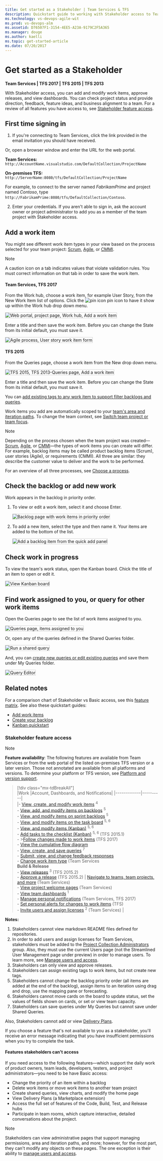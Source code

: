 ```yaml
---
title: Get started as a Stakeholder | Team Services & TFS  
description: Quickstart guide to working with Stakeholder access to Team Services (VSTS) or Team Foundation Server (TFS)  
ms.technology: vs-devops-agile-wit
ms.prod: vs-devops-alm
ms.assetid: D76507F1-3154-4EE5-A23A-9179C2F5A365
ms.manager: douge
ms.author: kaelli
ms.topic: get-started-article  
ms.date: 07/20/2017
---
```


# Get started as a Stakeholder  

<b>Team Services | TFS 2017 | TFS 2015 | TFS 2013</b> 

With Stakeholder access, you can add and modify work items, approve releases, and view dashboards. You can check project status and provide direction, feedback, feature ideas, and business alignment to a team. For a review of all features you have access to, see [Stakeholder feature access](#feature-access). 


## First time signing in 

1. If you're connecting to Team Services, click the link provided in the email invitation you should have received. 

  Or, open a browser window and enter the URL for the web portal.

  **Team Services:**  ```http://AccountName.visualstudio.com/DefaultCollection/ProjectName```
 
  **On-premises TFS:**  ```http://ServerName:8080/tfs/DefaultCollection/ProjectName```

  For example, to connect to the server named *FabrikamPrime* and project named *Contoso*, type ```http://FabrikamPrime:8080/tfs/DefaultCollection/Contoso```.

2.  Enter your credentials. If you aren't able to sign in, ask the account owner or project administrator to add you as a member of the team project with Stakeholder access. 


<a id="create-work-item">  </a> 
## Add a work item

You might see different work item types in your view based on the process selected for your team project: [Scrum](../work/guidance/scrum-process.md), [Agile](../work/guidance/agile-process.md), or [CMMI](../work/guidance/cmmi-process.md). 


>[!NOTE]  
>A caution icon on a tab indicates values that violate validation rules. You must correct information on that tab in order to save the work item.    
    
#### Team Services, TFS 2017

From the Work hub, choose a work item, for example User Story, from the New Work Item list of options. Click the ![pin icon](../work/_img/icons/pin-icon.png) pin icon to have it show up within the Work hub drop down menu.   

<img src="../work/backlogs/_img/add-work-items-choose-user-story.png" alt="Web portal, project page, Work hub, Add a work item" style="border: 1px solid #CCCCCC;" />  

Enter a title and then save the work item. Before you can change the State from its initial default, you must save it.  

<img src="../work/backlogs/_img/add-new-work-item-vsts-user-story.png" alt="Agile process, User story work item form" style="border: 1px solid #CCCCCC;" />

#### TFS 2015

From the Queries page, choose a work item from the New drop down menu.

<img src="_img/stakholder-add-work-item-tfs-queries-page.png" alt="TFS 2015, TFS 2013-Queries page, Add a work item" style="border: 1px solid #CCCCCC;" />  

Enter a title and then save the work item. Before you can change the State from its initial default, you must save it. 


You can [add existing tags to any work item to support filter backlogs and queries](../work/track/add-tags-to-work-items.md).

Work items you add are automatically scoped to your [team's area and iteration paths](../work/scale/set-team-defaults.md). To change the team context, see [Switch team project or team focus](../work//how-to/switch-team-context-work.md).
	
>[!NOTE]  
>Depending on the process chosen when the team project was created&mdash;[Scrum](../work/guidance/scrum-process.md), 
[Agile](../work/guidance/agile-process.md), or [CMMI](../work/guidance/cmmi-process.md)&mdash;the types of work items you can create will differ. For example, backlog items may be called product backlog items (Scrum), user stories (Agile), or requirements (CMMI). All three are similar: they describe the customer value to deliver and the work to be performed.
>	
> For an overview of all three processes, see [Choose a process](../work/guidance/choose-process.md). 



<a id="check-backlog">  </a> 
## Check the backlog or add new work  

Work appears in the backlog in priority order.

1. To view or edit a work item, select it and choose Enter.

	<img src="_img/work-as-a-stakeholder-check-backlog.png" alt="Backlog page with work items in priority order" style="border: 1px solid #CCCCCC;" /> 

2. To add a new item, select the type and then name it. Your items are added to the bottom of the list.  

	<img src="_img/work-as-a-stakeholder-add-pbi.png" alt="Add a backlog item from the quick add panel" style="border: 1px solid #CCCCCC;" />  

## Check work in progress  

To view the team's work status, open the Kanban board. Chick the title of an item to open or edit it. 

<img src="_img/work-as-a-stakeholder-view-kanban-board.png" alt="View Kanban board" style="border: 1px solid #CCCCCC;" />

<a id="query">  </a> 
## Find work assigned to you, or query for other work items  

Open the Queries page to see the list of work items assigned to you.  

<img src="_img/work-as-a-stakeholder-query.png" alt="Queries page, items assigned to you" style="border: 1px solid #CCCCCC;" /> 

Or, open any of the queries defined in the Shared Queries folder.  

<img src="_img/work-as-a-stakeholder-open-shared-query.png" alt="Run a shared query" style="border: 1px solid #CCCCCC;" />  

And, you can [create new queries or edit existing queries](../work/track/using-queries.md) and save them under My Queries folder.  

<img src="_img/work-as-a-stakeholder-edit-query.png" alt="Query Editor" style="border: 1px solid #CCCCCC;" />



## Related notes 
For a comparison chart of Stakeholder vs Basic access, see this [feature matrix](https://www.visualstudio.com/team-services/compare-features/). See also these quickstart guides: 

- [Add work items](../work/backlogs/add-work-items.md)  
- [Create your backlog](../work/backlogs/create-your-backlog.md)
- [Kanban quickstart](../work/kanban/kanban-quickstart.md)
 

<a id="feature-access">  </a> 
### Stakeholder feature access

>[!NOTE]  
>**Feature availability**: The following features are available from Team Services or from the web portal of the listed on-premises TFS version or a later version. Those not annotated are available from all platforms and versions. To determine your platform or TFS version, see [Platform and version support](../provide-feedback.md#platform-version).   

> [!div class="mx-tdBreakAll"]  
> |Work  |Account, Dashboards, and Notifications|
> |-------------|----------|  
> |- [View, create, and modify work items](#create-work-item) <sup>4</sup><br/>- [View, add, and modify items on backlogs](#check-backlog) <sup>5</sup><br/>- [View, and modify items on sprint backlogs](../work/scrum/sprint-planning.md) <sup>5</sup><br/>- [View, and modify items on the task board](../work/scrum/task-board.md) <sup>5, 6</sup><br/>- [View, and modify items (Kanban)](../work/kanban/kanban-basics.md)  <sup>5, 6</sup><br/>- [Add tasks to the checklist (Kanban)](../work/kanban/add-task-checklists.md) <sup>5, 6</sup> (TFS 2015.1)<br/>- >[Follow changes made to work items](../collaborate/follow-work-items.md) (TFS 2017)<br/>- [View the cumulative flow diagram](../report/guidance/cumulative-flow.md)<br/>- [View, create, and save queries](#query) <sup>7</sup> <br/>- [Submit, view, and change feedback responses](../work/connect/give-feedback.md)<br/>- [Change work item type](../work/backlogs/remove-delete-work-items.md) (Team Services<br/>**Build & Release**<br/>- [View releases](../build-release/actions/view-manage-releases.md) <sup>3</sup> (TFS 2015.2)<br/>- [Approve a release](../build-release/concepts/definitions/release/environments.md#approvals) (TFS 2015.2) | [Navigate to teams, team projects, and more](../connect/account-home-pages.md) (Team Services)<br/>- [View project welcome pages](../collaborate/project-vision-status.md) (Team Services)<br/>- [View team dashboards](../report/dashboards.md) <sup>1</sup><br/>- [Manage personal notifications](../collaborate/manage-personal-notifications.md) (Team Services, TFS 2017) <br/>- [Set personal alerts for changes to work items](../work/track/alerts-and-notifications.md) (TFS) <br/>- [Invite users and assign licenses](../setup-admin/team-services/add-account-users-assign-access-levels-team-services.md) <sup>2</sup>  (Team Services)  |

**Notes:**   
1. Stakeholders cannot view markdown README files defined for repositories.  
2. In order to add users and assign licenses for Team Services, stakeholders must be added to the [Project Collection Administrators](../setup-admin/add-administrator-tfs.md) group. Also, they must use the current Users page (not the Streamlined User Management page under preview) in order to manage users. To learn more, see [Manage users and access](../setup-admin/team-services/add-account-users-assign-access-levels-team-services.md).    
3. Stakeholders can only view and approve releases.  
4. Stakeholders can assign existing tags to work items, but not create new tags.  
5. Stakeholders cannot change the backlog priority order (all items are added at the end of the backlog), assign items to an iteration using drag and drop, use the mapping pane or forecasting.
6. Stakeholders cannot move cards on the board to update status, set the values of fields shown on cards, or set or view  team capacity.
7. Stakeholders can save queries under My Queries but cannot save under Shared Queries. 


Also, Stakeholders cannot add or view [Delivery Plans](../work/scale/review-team-plans.md).   

If you choose a feature that's not available to you as a stakeholder, you'll receive an error message indicating that you have insufficient permissions when you try to complete the task. 

#### Features stakeholders can't access 

If you need access to the following features&mdash;which support the daily work of product owners, team leads, developers, testers, and project administrators&mdash;you need to be have Basic access:  
- Change the priority of an item within a backlog  
- Delete work items or move work items to another team project
- Create shared queries, view charts, and modify the home page  
- View Delivery Plans (a Marketplace extension)    
- Access the full set of features of the Code, Build, Test, and Release hubs  
- Participate in team rooms, which capture interactive, detailed conversations about the project.  

> [!NOTE]   
> Stakeholders can view administrative pages that support managing permissions, area and iteration paths, and more; however, for the most part, they can't modify any objects on these pages. The one exception is their ability to [manage users and access](../setup-admin/team-services/add-account-users-assign-access-levels-team-services.md).  
